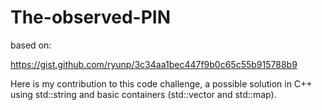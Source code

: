 # The-observed-PIN

based on:

https://gist.github.com/ryunp/3c34aa1bec447f9b0c65c55b915788b9


Here is my contribution to this code challenge, a possible solution in C++ 
using std::string and basic containers (std::vector and std::map).
